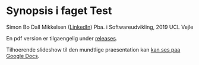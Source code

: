 Synopsis i faget Test
=====================

Simon Bo Dall Mikkelsen ([LinkedIn](https://www.linkedin.com/in/wizhi/))
Pba. i Softwareudvikling, 2019
UCL Vejle

En pdf version er tilgaengelig under [releases](https://github.com/Wizhi/pba-test-synopsis/releases).

Tilhoerende slideshow til den mundtlige praesentation kan [kan ses paa Google Docs](https://docs.google.com/presentation/d/e/2PACX-1vRfkPFuCgJe0pUAejXQFG3o5JilVIQw26t4fNNaavXqc4d_Q1rHINqcIAs-Q5zYpduAx0Gv11ibxluM/pub?start=false&loop=false&delayms=3000).


